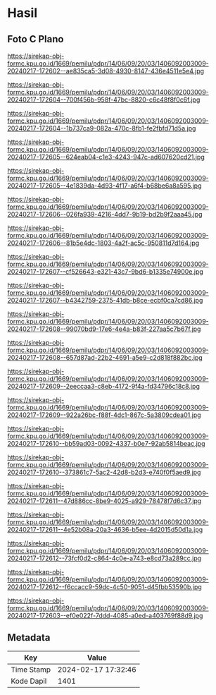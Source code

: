 # Hasil

## Foto C Plano

https://sirekap-obj-formc.kpu.go.id/1669/pemilu/pdpr/14/06/09/20/03/1406092003009-20240217-172602--ae835ca5-3d08-4930-8147-436e4511e5e4.jpg

https://sirekap-obj-formc.kpu.go.id/1669/pemilu/pdpr/14/06/09/20/03/1406092003009-20240217-172604--700f456b-958f-47bc-8820-c6c48f8f0c6f.jpg

https://sirekap-obj-formc.kpu.go.id/1669/pemilu/pdpr/14/06/09/20/03/1406092003009-20240217-172604--1b737ca9-082a-470c-8fb1-fe2fbfd71d5a.jpg

https://sirekap-obj-formc.kpu.go.id/1669/pemilu/pdpr/14/06/09/20/03/1406092003009-20240217-172605--624eab04-c1e3-4243-947c-ad607620cd21.jpg

https://sirekap-obj-formc.kpu.go.id/1669/pemilu/pdpr/14/06/09/20/03/1406092003009-20240217-172605--4e1839da-4d93-4f17-a6f4-b68be6a8a595.jpg

https://sirekap-obj-formc.kpu.go.id/1669/pemilu/pdpr/14/06/09/20/03/1406092003009-20240217-172606--026fa939-4216-4dd7-9b19-bd2b9f2aaa45.jpg

https://sirekap-obj-formc.kpu.go.id/1669/pemilu/pdpr/14/06/09/20/03/1406092003009-20240217-172606--81b5e4dc-1803-4a2f-ac5c-950811d7d164.jpg

https://sirekap-obj-formc.kpu.go.id/1669/pemilu/pdpr/14/06/09/20/03/1406092003009-20240217-172607--cf526643-e321-43c7-9bd6-b1335e74900e.jpg

https://sirekap-obj-formc.kpu.go.id/1669/pemilu/pdpr/14/06/09/20/03/1406092003009-20240217-172607--b4342759-2375-41db-b8ce-ecbf0ca7cd86.jpg

https://sirekap-obj-formc.kpu.go.id/1669/pemilu/pdpr/14/06/09/20/03/1406092003009-20240217-172608--99070bd9-17e6-4e4a-b83f-227aa5c7b67f.jpg

https://sirekap-obj-formc.kpu.go.id/1669/pemilu/pdpr/14/06/09/20/03/1406092003009-20240217-172608--657d87ad-22b2-4691-a5e9-c2d818f882bc.jpg

https://sirekap-obj-formc.kpu.go.id/1669/pemilu/pdpr/14/06/09/20/03/1406092003009-20240217-172609--2eeccaa3-c8eb-4172-9f4a-fd34796c18c8.jpg

https://sirekap-obj-formc.kpu.go.id/1669/pemilu/pdpr/14/06/09/20/03/1406092003009-20240217-172609--922a26bc-f88f-4dc1-867c-5a3809cdea01.jpg

https://sirekap-obj-formc.kpu.go.id/1669/pemilu/pdpr/14/06/09/20/03/1406092003009-20240217-172610--bb59ad03-0092-4337-b0e7-92ab5814beac.jpg

https://sirekap-obj-formc.kpu.go.id/1669/pemilu/pdpr/14/06/09/20/03/1406092003009-20240217-172610--373861c7-5ac2-42d8-b2d3-e740f0f5aed9.jpg

https://sirekap-obj-formc.kpu.go.id/1669/pemilu/pdpr/14/06/09/20/03/1406092003009-20240217-172611--47d886cc-8be9-4025-a929-78478f7d6c37.jpg

https://sirekap-obj-formc.kpu.go.id/1669/pemilu/pdpr/14/06/09/20/03/1406092003009-20240217-172611--4e52b08a-20a3-4636-b5ee-4d2015d50d1a.jpg

https://sirekap-obj-formc.kpu.go.id/1669/pemilu/pdpr/14/06/09/20/03/1406092003009-20240217-172612--73fcf0d2-c864-4c0e-a743-e8cd73a289cc.jpg

https://sirekap-obj-formc.kpu.go.id/1669/pemilu/pdpr/14/06/09/20/03/1406092003009-20240217-172612--f6ccacc9-59dc-4c50-9051-d45fbb53590b.jpg

https://sirekap-obj-formc.kpu.go.id/1669/pemilu/pdpr/14/06/09/20/03/1406092003009-20240217-172603--ef0e022f-7ddd-4085-a0ed-a403769f88d9.jpg


## Metadata

| Key        | Value               |
| ---------- | ------------------- |
| Time Stamp | 2024-02-17 17:32:46 |
| Kode Dapil | 1401                |



